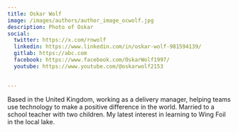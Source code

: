 ```yaml
---
title: Oskar Wolf
image: /images/authors/author_image_ocwolf.jpg
description: Photo of Oskar
social:
  twitter: https://x.com/rnwolf
  linkedin: https://www.linkedin.com/in/oskar-wolf-981594139/
  gitlab: https://abc.com
  facebook: https://www.facebook.com/OskarWolf1997/
  youtube: https://www.youtube.com/@oskarwolf2153
  

---
```


Based in the United Kingdom, working as a delivery manager, helping teams use technology to make a positive difference in the world. Married to a school teacher with two children. 
My latest interest in learning to Wing Foil in the local lake.
